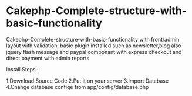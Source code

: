 Cakephp-Complete-structure-with-basic-functionality
===================================================

Cakephp-Complete-structure-with-basic-functionality with front/admin layout with validation, basic plugin installed such as newsletter,blog also jquery flash message and paypal componant with express checkout and direct payment with admin reports



Install Steps :

1.Download Source Code
2.Put it on your server
3.Import Database
4.Change database confige from app/config/database.php




